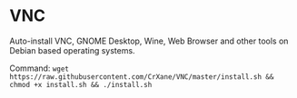 # VNC
Auto-install VNC, GNOME Desktop, Wine, Web Browser and other tools on Debian based operating systems.

Command: `wget https://raw.githubusercontent.com/CrXane/VNC/master/install.sh && chmod +x install.sh && ./install.sh`
